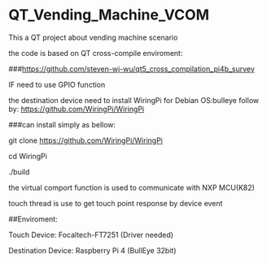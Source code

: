 # QT_Vending_Machine_VCOM

This a QT project about vending machine scenario

the code is based on QT cross-compile enviroment:

###https://github.com/steven-wj-wu/qt5_cross_compilation_pi4b_survey

IF need to use GPIO function 

the destination device need to install WiringPi for Debian OS:bulleye follow by: https://github.com/WiringPi/WiringPi

  ###can install simply as bellow:
  
  git clone https://github.com/WiringPi/WiringPi
  
  cd WiringPi
  
  ./build
  
the virtual comport function is used to communicate with NXP MCU(K82)


touch thread is use to get touch point response by device event

##Enviroment:

  Touch Device: Focaltech-FT7251 (Driver needed)
  
  Destination Device: Raspberry Pi 4 (BullEye 32bit)
  
